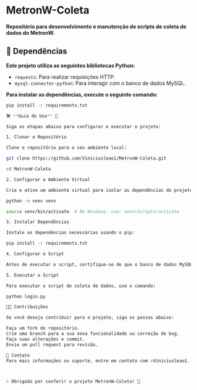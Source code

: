 # MetronW-Coleta

**Repositório para desenvolvimento e manutenção de scripts de coleta de dados do MetronW.**

## 🚀 Dependências

**Este projeto utiliza as seguintes bibliotecas Python:**

- `requests`: Para realizar requisições HTTP.
- `mysql-connector-python`: Para interagir com o banco de dados MySQL.

**Para instalar as dependências, execute o seguinte comando:**

```bash
pip install -r requirements.txt

🛠️ **Guia de Uso** 🎨

Siga as etapas abaixo para configurar e executar o projeto:

1. Clonar o Repositório

Clone o repositório para o seu ambiente local:

git clone https://github.com/Viniciusleao1/MetronW-Coleta.git

cd MetronW-Coleta

2. Configurar o Ambiente Virtual

Crie e ative um ambiente virtual para isolar as dependências do projeto:

python -m venv venv

source venv/bin/activate  # No Windows, use: venv\Scripts\activate

3. Instalar Dependências

Instale as dependências necessárias usando o pip:

pip install -r requirements.txt

4. Configurar o Script

Antes de executar o script, certifique-se de que o banco de dados MySQL está configurado corretamente e que o script login.py está com as credenciais e URLs ajustadas conforme suas necessidades.

5. Executar o Script

Para executar o script de coleta de dados, use o comando:

python login.py

🧑‍💻 Contribuições

Se você deseja contribuir para o projeto, siga os passos abaixo:

Faça um fork do repositório.
Crie uma branch para a sua nova funcionalidade ou correção de bug.
Faça suas alterações e commit.
Envie um pull request para revisão.

📧 Contato
Para mais informações ou suporte, entre em contato com >Viniciusleao1.



> Obrigado por conferir o projeto MetronW-Coleta! 🚀



